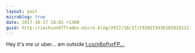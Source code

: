 ```yaml
---
layout: post
microblog: true
date: 2017-10-17 18:02 +1300
guid: http://JacksonOfTrades.micro.blog/2017/10/17/t920153036105818112.html
---
```

Hey it's me ur uber... am outside [t.co/n6ofIyrFP...](https://t.co/n6ofIyrFP2)
